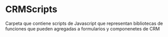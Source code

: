 # CRMScripts

Carpeta que contiene scripts de Javascript que representan bibliotecas de funciones que pueden agregadas a formularios y componenetes de CRM
